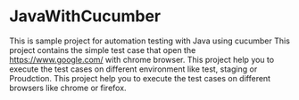 # JavaWithCucumber
This is sample project for automation testing with Java using cucumber 
This project contains the simple test case that open the https://www.google.com/ with chrome browser.
This project help you to execute the test cases on different environment like test, staging or Proudction.
This project help you to execute the test cases on different browsers like chrome or firefox.

